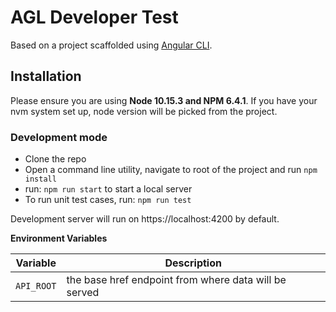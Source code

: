 # AGL Developer Test

Based on a project scaffolded using [Angular CLI](https://cli.angular.io/).

## Installation
Please ensure you are using **Node 10.15.3 and NPM 6.4.1**. If you have your nvm system set up, node version will be picked from the project.

### Development mode

- Clone the repo
- Open a command line utility, navigate to root of the project and run `npm install`
- run: `npm run start` to start a local server
- To run unit test cases, run: `npm run test`

Development server will run on https://localhost:4200 by default.

**Environment Variables**

| Variable					| Description																	|
|---------------------------|-------------------------------------------------------------------------------|
|`API_ROOT`					| the base href endpoint from where data will be served						|